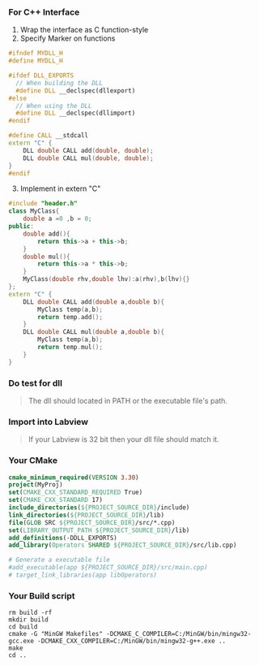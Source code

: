 ### For C++ Interface  
1. Wrap the interface as C function-style  
2. Specify Marker on functions  
```cpp
#ifndef MYDLL_H
#define MYDLL_H

#ifdef DLL_EXPORTS
  // When building the DLL
  #define DLL __declspec(dllexport)
#else
  // When using the DLL
  #define DLL __declspec(dllimport)
#endif

#define CALL __stdcall
extern "C" {
    DLL double CALL add(double, double);
    DLL double CALL mul(double, double);
}
#endif
```
3. Implement in extern "C"  
```cpp
#include "header.h"
class MyClass{
    double a =0 ,b = 0;
public:
    double add(){
        return this->a + this->b;
    }
    double mul(){
        return this->a * this->b;
    }
    MyClass(double rhv,double lhv):a(rhv),b(lhv){}
};
extern "C" {
    DLL double CALL add(double a,double b){
        MyClass temp(a,b);
        return temp.add();
    }
    DLL double CALL mul(double a,double b){
        MyClass temp(a,b);
        return temp.mul();
    }
}
```

### Do test for dll  
> The dll should located in PATH or the executable file's path.  

### Import into Labview  
> If your Labview is 32 bit then your dll file should match it.  

### Your CMake  
```CMake
cmake_minimum_required(VERSION 3.30)
project(MyProj)
set(CMAKE_CXX_STANDARD_REQUIRED True)
set(CMAKE_CXX_STANDARD 17)
include_directories(${PROJECT_SOURCE_DIR}/include)
link_directories(${PROJECT_SOURCE_DIR}/lib)
file(GLOB SRC ${PROJECT_SOURCE_DIR}/src/*.cpp)
set(LIBRARY_OUTPUT_PATH ${PROJECT_SOURCE_DIR}/lib)
add_definitions(-DDLL_EXPORTS)
add_library(Operators SHARED ${PROJECT_SOURCE_DIR}/src/lib.cpp)

# Generate a executable file
#add_executable(app ${PROJECT_SOURCE_DIR}/src/main.cpp)
# target_link_libraries(app libOperators)
```

### Your Build script  
```shell
rm build -rf
mkdir build
cd build
cmake -G "MinGW Makefiles" -DCMAKE_C_COMPILER=C:/MinGW/bin/mingw32-gcc.exe -DCMAKE_CXX_COMPILER=C:/MinGW/bin/mingw32-g++.exe ..
make 
cd ..
```
